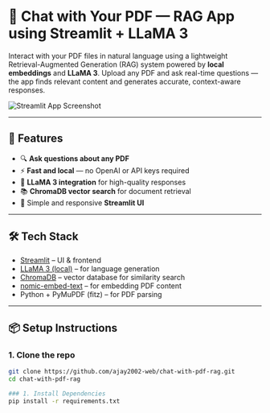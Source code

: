 # 📄 Chat with Your PDF — RAG App using Streamlit + LLaMA 3

Interact with your PDF files in natural language using a lightweight Retrieval-Augmented Generation (RAG) system powered by **local embeddings** and **LLaMA 3**. Upload any PDF and ask real-time questions — the app finds relevant content and generates accurate, context-aware responses.

![Streamlit App Screenshot](<img width="1897" height="827" alt="image" src="https://github.com/user-attachments/assets/c126047b-402c-42cb-8a5d-21073f01d931" />
) <!-- Replace with actual screenshot path -->

---

## 🚀 Features

- 🔍 **Ask questions about any PDF**  
- ⚡ **Fast and local** — no OpenAI or API keys required  
- 🧠 **LLaMA 3 integration** for high-quality responses  
- 📚 **ChromaDB vector search** for document retrieval  
- 🎨 Simple and responsive **Streamlit UI**

---

## 🛠️ Tech Stack

- [Streamlit](https://streamlit.io/) – UI & frontend
- [LLaMA 3 (local)](https://ollama.com/library/llama3) – for language generation
- [ChromaDB](https://www.trychroma.com/) – vector database for similarity search
- [nomic-embed-text](https://docs.nomic.ai/Nomic-Embed-Text/) – for embedding PDF content
- Python + PyMuPDF (fitz) – for PDF parsing

---

## 📦 Setup Instructions

### 1. Clone the repo
```bash
git clone https://github.com/ajay2002-web/chat-with-pdf-rag.git
cd chat-with-pdf-rag

### 1. Install Dependencies
pip install -r requirements.txt
